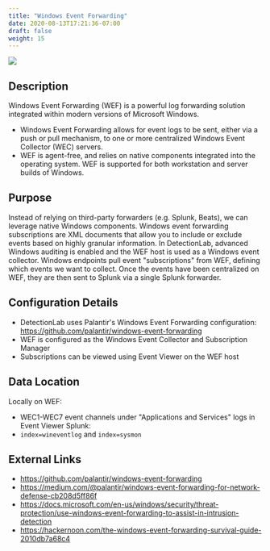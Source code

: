 ```yaml
---
title: "Windows Event Forwarding"
date: 2020-08-13T17:21:36-07:00
draft: false
weight: 15
---
```


![](../../images/windowseventforwarding.png)

## Description
Windows Event Forwarding (WEF) is a powerful log forwarding solution integrated within modern versions of Microsoft Windows.

* Windows Event Forwarding allows for event logs to be sent, either via a push or pull mechanism, to one or more centralized Windows Event Collector (WEC) servers.
* WEF is agent-free, and relies on native components integrated into the operating system. WEF is supported for both workstation and server builds of Windows.

## Purpose
Instead of relying on third-party forwarders (e.g. Splunk, Beats), we can leverage native Windows components. Windows event forwarding subscriptions are XML documents that allow you to include or exclude events based on highly granular information. In DetectionLab, advanced Windows auditing is enabled and the WEF host is used as a Windows event collector. Windows endpoints pull event "subscriptions" from WEF, defining which events we want to collect. Once the events have been centralized on WEF, they are then sent to Splunk via a single Splunk forwarder.

## Configuration Details
* DetectionLab uses Palantir's Windows Event Forwarding configuration: https://github.com/palantir/windows-event-forwarding
* WEF is configured as the Windows Event Collector and Subscription Manager
* Subscriptions can be viewed using Event Viewer on the WEF host

## Data Location
Locally on WEF:
  * WEC1-WEC7 event channels under "Applications and Services" logs in Event Viewer
Splunk:
  * `index=wineventlog` and `index=sysmon`

## External Links
* https://github.com/palantir/windows-event-forwarding
* https://medium.com/@palantir/windows-event-forwarding-for-network-defense-cb208d5ff86f
* https://docs.microsoft.com/en-us/windows/security/threat-protection/use-windows-event-forwarding-to-assist-in-intrusion-detection
* https://hackernoon.com/the-windows-event-forwarding-survival-guide-2010db7a68c4
